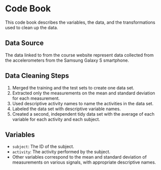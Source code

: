# Code Book

This code book describes the variables, the data, and the transformations used to clean up the data.

## Data Source

The data linked to from the course website represent data collected from the accelerometers from the Samsung Galaxy S smartphone.

## Data Cleaning Steps

1. Merged the training and the test sets to create one data set.
2. Extracted only the measurements on the mean and standard deviation for each measurement.
3. Used descriptive activity names to name the activities in the data set.
4. Labeled the data set with descriptive variable names.
5. Created a second, independent tidy data set with the average of each variable for each activity and each subject.

## Variables

- `subject`: The ID of the subject.
- `activity`: The activity performed by the subject.
- Other variables correspond to the mean and standard deviation of measurements on various signals, with appropriate descriptive names.
